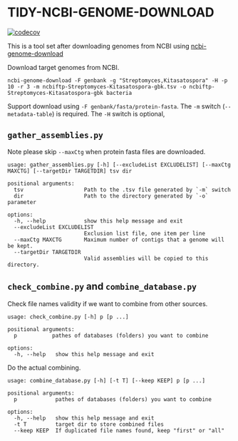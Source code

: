 # TIDY-NCBI-GENOME-DOWNLOAD

[![codecov](https://codecov.io/gh/snail123815/tidy-ncbi-genome-download/branch/main/graph/badge.svg?token=1MHRVD759X)](https://codecov.io/gh/snail123815/tidy-ncbi-genome-download)

This is a tool set after downloading genomes from NCBI using [ncbi-genome-download](https://github.com/kblin/ncbi-genome-download)

Download target genomes from NCBI.

```shell
ncbi-genome-download -F genbank -g "Streptomyces,Kitasatospora" -H -p 10 -r 3 -m ncbiftp-Streptomyces-Kitasatospora-gbk.tsv -o ncbiftp-Streptomyces-Kitasatospora-gbk bacteria
```

Support download using `-F genbank/fasta/protein-fasta`. The `-m` switch (`--metadata-table`) is required. The `-H` switch is optional,

## `gather_assemblies.py`

Note please skip `--maxCtg` when protein fasta files are downloaded.

```
usage: gather_assemblies.py [-h] [--excludeList EXCLUDELIST] [--maxCtg MAXCTG] [--targetDir TARGETDIR] tsv dir

positional arguments:
  tsv                   Path to the .tsv file generated by `-m` switch
  dir                   Path to the directory generated by `-o` parameter

options:
  -h, --help            show this help message and exit
  --excludeList EXCLUDELIST
                        Exclusion list file, one item per line
  --maxCtg MAXCTG       Maximum number of contigs that a genome will be kept.
  --targetDir TARGETDIR
                        Valid assemblies will be copied to this directory.
```

## `check_combine.py` and `combine_database.py`

Check file names validity if we want to combine from other sources.

```
usage: check_combine.py [-h] p [p ...]

positional arguments:
  p           pathes of databases (folders) you want to combine

options:
  -h, --help   show this help message and exit
```

Do the actual combining.

```
usage: combine_database.py [-h] [-t T] [--keep KEEP] p [p ...]

positional arguments:
  p            pathes of databases (folders) you want to combine

options:
  -h, --help   show this help message and exit
  -t T         target dir to store combined files
  --keep KEEP  If duplicated file names found, keep "first" or "all"
```
